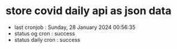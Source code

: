 # store covid daily api as json data

- last cronjob : Sunday, 28 January 2024 00:56:35
- status og cron : success
- status daily cron : success
      
      